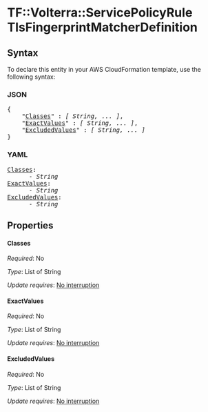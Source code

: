 # TF::Volterra::ServicePolicyRule TlsFingerprintMatcherDefinition

## Syntax

To declare this entity in your AWS CloudFormation template, use the following syntax:

### JSON

<pre>
{
    "<a href="#classes" title="Classes">Classes</a>" : <i>[ String, ... ]</i>,
    "<a href="#exactvalues" title="ExactValues">ExactValues</a>" : <i>[ String, ... ]</i>,
    "<a href="#excludedvalues" title="ExcludedValues">ExcludedValues</a>" : <i>[ String, ... ]</i>
}
</pre>

### YAML

<pre>
<a href="#classes" title="Classes">Classes</a>: <i>
      - String</i>
<a href="#exactvalues" title="ExactValues">ExactValues</a>: <i>
      - String</i>
<a href="#excludedvalues" title="ExcludedValues">ExcludedValues</a>: <i>
      - String</i>
</pre>

## Properties

#### Classes

_Required_: No

_Type_: List of String

_Update requires_: [No interruption](https://docs.aws.amazon.com/AWSCloudFormation/latest/UserGuide/using-cfn-updating-stacks-update-behaviors.html#update-no-interrupt)

#### ExactValues

_Required_: No

_Type_: List of String

_Update requires_: [No interruption](https://docs.aws.amazon.com/AWSCloudFormation/latest/UserGuide/using-cfn-updating-stacks-update-behaviors.html#update-no-interrupt)

#### ExcludedValues

_Required_: No

_Type_: List of String

_Update requires_: [No interruption](https://docs.aws.amazon.com/AWSCloudFormation/latest/UserGuide/using-cfn-updating-stacks-update-behaviors.html#update-no-interrupt)

